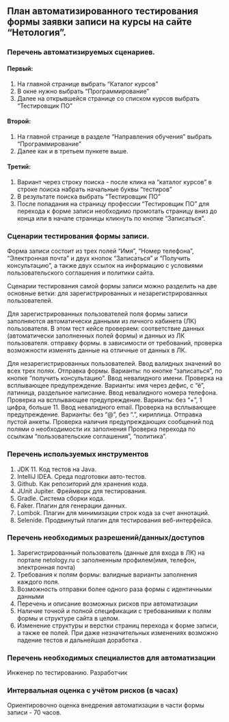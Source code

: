 ## План автоматизированного тестирования формы заявки записи на курсы на сайте “Нетология”.

### Перечень автоматизируемых сценариев.

#### Первый:
1. На главной странице выбрать “Каталог курсов”
2. В окне нужно выбрать “Программирование”
3. Далее на открывшейся странице со списком курсов выбрать “Тестировщик ПО”

#### Второй:
1. На главной странице в разделе “Направления обучения” выбрать “Программирование”
2. Далее как и в третьем пункете выше.

#### Третий:
1. Вариант через строку поиска - после клика на “каталог курсов” в строке поиска набрать начальные буквы “тестиров”
2. В результате поиска выбрать “Тестировщик ПО”
3. После попадания на страницу профессии “Тестировщик ПО” для перехода к форме записи необходимо промотать страницу вниз до конца или в начале страницы кликнуть по кнопке “Записаться”.

### Сценарии тестирования формы записи.
Форма записи состоит из трех полей “Имя”, “Номер телефона”, “Электронная почта” и двух кнопок “Записаться” и “Получить консультацию”, а также двух ссылок на информацию с условиями пользовательского соглашения и политики сайта.

Сценарии тестирования самой формы записи можно разделить на две основные ветки: для зарегистрированных и незарегистрированных пользователей.

Для зарегистрированных пользователей поля формы записи заполняются автоматически данными из личного кабинета (ЛК) пользователя. 
В этом тест кейсе проверяем:
соответствие данных (автоматически заполненных полей формы) и данных из ЛК пользователя.
отправку формы.
в зависимости от требований, проверка возможности изменять данные на отличные от данных в ЛК.

Для незарегистрированных пользователей.
Ввод валидных значений во всех трех полях. Отправка формы. Варианты: по кнопке “записаться”, по кнопке “получить консультацию”.
Ввод невалидного имени. Проверка на всплывающее предупреждение. Варианты: имя через дефис, с “ё”, латиница, раздельное написание.
Ввод невалидного номера телефона. Проверка на всплывающее предупреждение. Варианты: без “+”, 1 цифра, больше 11.
Ввод невалидного email. Проверка на всплывающее предупреждение. Варианты: без “@”, без “.”, кириллица.
Отправка пустой анкеты. Проверка наличия предупреждающих сообщений под полями о необходимости их заполнения
Проверка перехода по ссылкам “пользовательские соглашения”, “политика”.

### Перечень используемых инструментов
1. JDK 11. Код тестов на Java.
2. IntelliJ IDEA. Среда подготовки авто-тестов.
3. Github. Как репозиторий для хранения кода.
4. JUnit Jupiter. Фреймворк для тестирования.
5. Gradle. Система сборки кода.
6. Faker. Плагин для генерации данных.
7. Lombok. Плагин для минимизации строк кода за счет аннотаций.
8. Selenide. Продвинутый плагин для тестирования веб-интерфейса.

### Перечень необходимых разрешений/данных/доступов
1. Зарегистрированный пользователь (данные для входа в ЛК) на портале netology.ru с заполненным профилем(имя, телефон, электронная почта)
2. Требования к полям формы: валидные варианты заполнения каждого поля.
3. Возможность отправки более одного раза формы с идентичными данными
4. Перечень и описание возможных рисков при автоматизации
5. Наличие точной и полной спецификации с требованиями к полям формы и структуре сайта в целом.
6. Изменение структуры и верстки страниц перехода к форме записи, а также ее полей. При даже незначительных изменениях возможно падение тестов и дальнейшая доработка .

### Перечень необходимых специалистов для автоматизации
Инженер по тестированию.
Разработчик

### Интервальная оценка с учётом рисков (в часах)
Ориентировочно оценка внедрения автоматизации в части формы записи - 70 часов.
